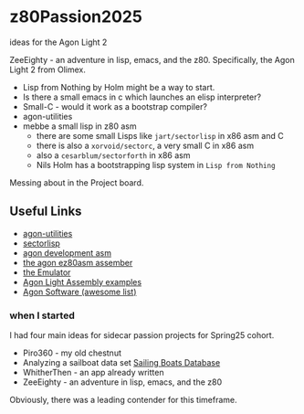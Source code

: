 # z80Passion2025
ideas for the Agon Light 2

ZeeEighty - an adventure in lisp, emacs, and the z80.
Specifically, the Agon Light 2 from Olimex.

- Lisp from Nothing by Holm might be a way to start.
- Is there a small emacs in c which launches an elisp interpreter?
- Small-C - would it work as a bootstrap compiler?
- agon-utilities
- mebbe a small lisp in z80 asm
  - there are some small Lisps like `jart/sectorlisp` in x86 asm and C
  - there is also a `xorvoid/sectorc`, a very small C in x86 asm
  - also a `cesarblum/sectorforth` in x86 asm
  - Nils Holm has a bootstrapping lisp system in `Lisp from Nothing`
  
Messing about in the Project board.

## Useful Links

- [agon-utilities](https://github.com/lennart-benschop/agon-utilities)
- [sectorlisp](https://github.com/jart/sectorlisp)
- [agon development asm](https://github.com/andymccall/agon-development)
- [the agon ez80asm assember](https://github.com/AgonConsole8/agon-ez80asm)
- [the Emulator](https://github.com/tomm/fab-agon-emulator)
- [Agon Light Assembly examples](https://github.com/schur/Agon-Light-Assembly)
- [Agon Software (awesome list)](https://github.com/sabotrax/agon-software)


### when I started

I had four main ideas for sidecar passion projects for Spring25 cohort.

- Piro360 - my old chestnut
- Analyzing a sailboat data set [Sailing Boats Database](https://www.kaggle.com/datasets/opendatasource/sailing-boats)
- WhitherThen - an app already written
- ZeeEighty - an adventure in lisp, emacs, and the z80

Obviously, there was a leading contender for this timeframe.

